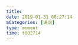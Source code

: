 ```yaml
---
title: 
date: 2019-01-31 00:27:14
mCategories: [说说]
type: moment
time: t002714
---
```


<div id="pics-20190131002714"></div>

<script src="/lib/moment/pics.js"></script>
<script>
var data = [
    {"link": "2019-01-31_000002.jpeg", "type": "shuoshuo"}
];
picsRender(data, "pics-20190131002714");
</script>
